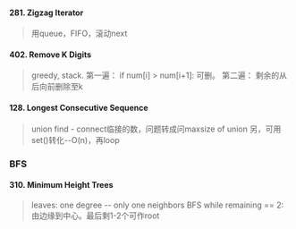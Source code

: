 
#### 281. Zigzag Iterator
> 用queue，FIFO，滚动next

#### 402. Remove K Digits
> greedy, stack. 
第一遍： if num[i] > num[i+1]: 可删。
第二遍： 剩余的从后向前删除至k

#### 128. Longest Consecutive Sequence
> union find - connect临接的数，问题转成问maxsize of union
另，可用set()转化--O(n)，再loop

### BFS
#### 310. Minimum Height Trees
> leaves: one degree -- only one neighbors
> BFS while remaining == 2: 由边缘到中心。最后剩1-2个可作root

